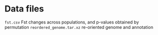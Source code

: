 # Data files

`fst.csv` Fst changes across populations, and p-values obtained by permutation
`reordered_genome.tar.xz` re-oriented genome and annotation